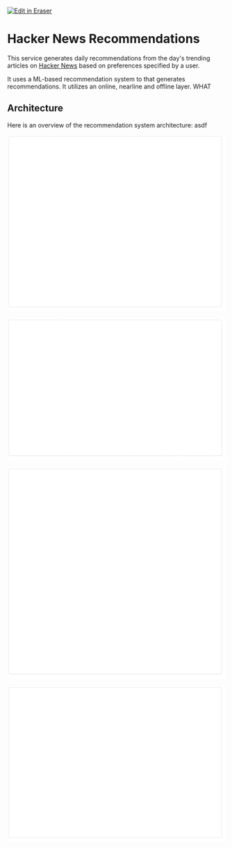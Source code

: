 <p><a target="_blank" href="https://app.eraser.io/workspace/SbaaGZqQ7jpkPN7ydwtU" id="edit-in-eraser-github-link"><img alt="Edit in Eraser" src="https://firebasestorage.googleapis.com/v0/b/second-petal-295822.appspot.com/o/images%2Fgithub%2FOpen%20in%20Eraser.svg?alt=media&amp;token=968381c8-a7e7-472a-8ed6-4a6626da5501"></a></p>

# Hacker News Recommendations
This service generates daily recommendations from the day's trending articles on [﻿Hacker News](https://news.ycombinator.com/) based on preferences specified by a user.

It uses a ML-based recommendation system to that generates recommendations. It utilizes an online, nearline and offline layer. WHAT

## Architecture
Here is an overview of the recommendation system architecture: asdf

![Figure 1](/.eraser/SbaaGZqQ7jpkPN7ydwtU___reS6fUv66LcKWYn8yV2OvCPvwSm2___---figure---XST4dKLWMJJLkrePUCkwO---figure---Ou8o-swMuIDobJLjftej1g.png "Figure 1")

![Figure 2](/.eraser/SbaaGZqQ7jpkPN7ydwtU___reS6fUv66LcKWYn8yV2OvCPvwSm2___---figure---AXrOf2kBAaCByg2hRgDQm---figure---LohgwN0rL9844IdZJP25QQ.png "Figure 2")

![Figure 3](/.eraser/SbaaGZqQ7jpkPN7ydwtU___reS6fUv66LcKWYn8yV2OvCPvwSm2___---figure---NfUgodjSDJGLpJs_JNbME---figure---uZhKS3O80xCZcXAioXGLaA.png "Figure 3")

![Figure 4](/.eraser/SbaaGZqQ7jpkPN7ydwtU___reS6fUv66LcKWYn8yV2OvCPvwSm2___---figure---BNPmqEFNYlQ-7is4s6QlR---figure---iKDxtIEoiVDXC3ffEtVVIA.png "Figure 4")




<!--- Eraser file: https://app.eraser.io/workspace/SbaaGZqQ7jpkPN7ydwtU --->